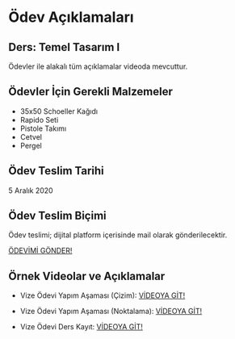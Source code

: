 # Ödev Açıklamaları
## Ders: Temel Tasarım I
Ödevler ile alakalı tüm açıklamalar videoda mevcuttur. 

## Ödevler İçin Gerekli Malzemeler
- 35x50 Schoeller Kağıdı
- Rapido Seti
- Pistole Takımı
- Cetvel
- Pergel

## Ödev Teslim Tarihi
5 Aralık 2020

## Ödev Teslim Biçimi
Ödev teslimi; dijital platform içerisinde mail olarak gönderilecektir.

[ÖDEVİMİ GÖNDER!](mailto:temeltasarimikibinyirmi@gmail.com)

## Örnek Videolar ve Açıklamalar
- Vize Ödevi Yapım Aşaması (Çizim): [VİDEOYA GİT!](https://youtu.be/Z3Li245P93o)

- Vize Ödevi Yapım Aşaması (Noktalama): [VİDEOYA GİT!](https://youtu.be/dzfsC8U41bk)

- Vize Ödevi Ders Kayıt: [VİDEOYA GİT!](https://www.youtube.com/watch?v=h-jjb3IKZzI&feature=youtu.be)